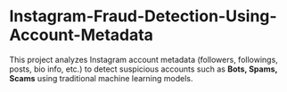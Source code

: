 # Instagram-Fraud-Detection-Using-Account-Metadata
This project analyzes Instagram account metadata (followers, followings, posts, bio info, etc.) to detect suspicious accounts such as **Bots, Spams, Scams** using traditional machine learning models.
